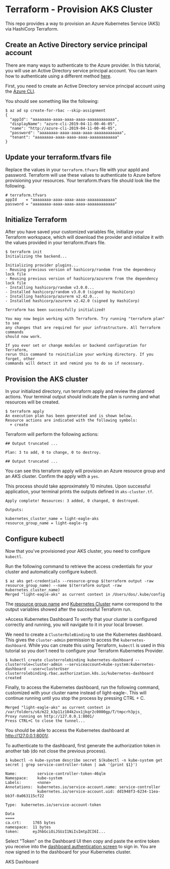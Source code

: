 # Terraform - Provision AKS Cluster

This repo provides a way to provision an Azure Kubernetes Service (AKS) via HashiCorp Terraform.

## Create an Active Directory service principal account
There are many ways to authenticate to the Azure provider. In this tutorial, you will use an Active Directory service principal account. You can learn how to authenticate using a different method [here](https://registry.terraform.io/providers/hashicorp/azurerm/latest/docs#authenticating-to-azure).

First, you need to create an Active Directory service principal account using the [Azure CLI](https://docs.microsoft.com/en-us/cli/azure/install-azure-cli).

You should see something like the following:

```
$ az ad sp create-for-rbac --skip-assignment
{
  "appId": "aaaaaaaa-aaaa-aaaa-aaaa-aaaaaaaaaaaa",
  "displayName": "azure-cli-2019-04-11-00-46-05",
  "name": "http://azure-cli-2019-04-11-00-46-05",
  "password": "aaaaaaaa-aaaa-aaaa-aaaa-aaaaaaaaaaaa",
  "tenant": "aaaaaaaa-aaaa-aaaa-aaaa-aaaaaaaaaaaa"
}
```

## Update your terraform.tfvars file
Replace the values in your `terraform.tfvars` file with your appId and password. Terraform will use these values to authenticate to Azure before provisioning your resources. Your terraform.tfvars file should look like the following.

```
# terraform.tfvars
appId    = "aaaaaaaa-aaaa-aaaa-aaaa-aaaaaaaaaaaa"
password = "aaaaaaaa-aaaa-aaaa-aaaa-aaaaaaaaaaaa"
```

## Initialize Terraform
After you have saved your customized variables file, initialize your Terraform workspace, which will download the provider and initialize it with the values provided in your terraform.tfvars file.

```
$ terraform init
Initializing the backend...

Initializing provider plugins...
- Reusing previous version of hashicorp/random from the dependency lock file
- Reusing previous version of hashicorp/azurerm from the dependency lock file
- Installing hashicorp/random v3.0.0...
- Installed hashicorp/random v3.0.0 (signed by HashiCorp)
- Installing hashicorp/azurerm v2.42.0...
- Installed hashicorp/azurerm v2.42.0 (signed by HashiCorp)

Terraform has been successfully initialized!

You may now begin working with Terraform. Try running "terraform plan" to see
any changes that are required for your infrastructure. All Terraform commands
should now work.

If you ever set or change modules or backend configuration for Terraform,
rerun this command to reinitialize your working directory. If you forget, other
commands will detect it and remind you to do so if necessary.
```

## Provision the AKS cluster
In your initialized directory, run terraform apply and review the planned actions. Your terminal output should indicate the plan is running and what resources will be created.
```
$ terraform apply
An execution plan has been generated and is shown below.
Resource actions are indicated with the following symbols:
  + create
```
Terraform will perform the following actions:
```
## Output truncated ...

Plan: 3 to add, 0 to change, 0 to destroy.

## Output truncated ...
```
You can see this terraform apply will provision an Azure resource group and an AKS cluster. Confirm the apply with a `yes`.

This process should take approximately 10 minutes. Upon successful application, your terminal prints the outputs defined in `aks-cluster.tf`.

```
Apply complete! Resources: 3 added, 0 changed, 0 destroyed.

Outputs:

kubernetes_cluster_name = light-eagle-aks
resource_group_name = light-eagle-rg
```

##  Configure kubectl
Now that you've provisioned your AKS cluster, you need to configure `kubectl`.

Run the following command to retrieve the access credentials for your cluster and automatically configure kubectl.
```
$ az aks get-credentials --resource-group $(terraform output -raw resource_group_name) --name $(terraform output -raw kubernetes_cluster_name)
Merged "light-eagle-aks" as current context in /Users/dos/.kube/config
```
The [resource group name](https://github.com/hashicorp/learn-terraform-provision-aks-cluster/blob/master/outputs.tf#L1) and [Kubernetes Cluster](https://github.com/hashicorp/learn-terraform-provision-aks-cluster/blob/master/outputs.tf#L5) name correspond to the output variables showed after the successful Terraform run.

»Access Kubernetes Dashboard
To verify that your cluster is configured correctly and running, you will navigate to it in your local browser.

We need to create a `ClusterRoleBinding` to use the Kubernetes dashboard. This gives the `cluster-admin` permission to access the `kubernetes-dashboard`. While you can create this using Terraform, `kubectl` is used in this tutorial so you don't need to configure your Terraform Kubernetes Provider.
```
$ kubectl create clusterrolebinding kubernetes-dashboard --clusterrole=cluster-admin --serviceaccount=kube-system:kubernetes-dashboard --user=clusterUser
clusterrolebinding.rbac.authorization.k8s.io/kubernetes-dashboard created
```
Finally, to access the Kubernetes dashboard, run the following command, customized with your cluster name instead of light-eagle-. This will continue running until you stop the process by pressing CTRL + C.

```$ az aks browse --resource-group $(terraform output -raw resource_group_name) --name $(terraform output -raw kubernetes_cluster_name)
Merged "light-eagle-aks" as current context in /var/folders/s6/m22_k3p11z104k2vx1jkqr2c0000gp/T/tmpcrh3pjs_
Proxy running on http://127.0.0.1:8001/
Press CTRL+C to close the tunnel...
```
You should be able to access the Kubernetes dashboard at http://127.0.0.1:8001/.

To authenticate to the dashboard, first generate the authorization token in another tab (do not close the previous process).
```
$ kubectl -n kube-system describe secret $(kubectl -n kube-system get secret | grep service-controller-token | awk '{print $1}')

Name:         service-controller-token-46qlm
Namespace:    kube-system
Labels:       <none>
Annotations:  kubernetes.io/service-account.name: service-controller
              kubernetes.io/service-account.uid: dd1948f3-6234-11ea-bb3f-0a063115cf22

Type:  kubernetes.io/service-account-token

Data
====
ca.crt:     1765 bytes
namespace:  11 bytes
token:      eyJhbGciOiJSUzI1NiIsImtpZCI6I...
```
Select "Token" on the Dashboard UI then copy and paste the entire token you receive into the [dashboard authentication screen](http://127.0.0.1:8001/api/v1/namespaces/kube-system/services/https:kubernetes-dashboard:/proxy/#/login) to sign in. You are now signed in to the dashboard for your Kubernetes cluster.

AKS Dashboard
